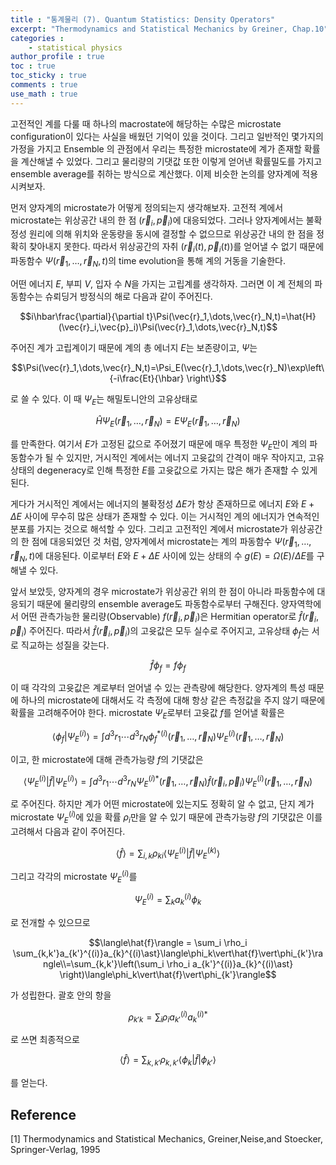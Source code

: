 ```yaml
---
title : "통계물리 (7). Quantum Statistics: Density Operators"
excerpt: "Thermodynamics and Statistical Mechanics by Greiner, Chap.10"
categories :
    - statistical physics
author_profile : true
toc : true
toc_sticky : true
comments : true
use_math : true
---
```


고전적인 계를 다룰 때 하나의 macrostate에 해당하는 수많은 microstate configuration이 있다는 사실을 배웠던 기억이 있을 것이다. 그리고 일반적인 몇가지의 가정을 가지고 Ensemble 의 관점에서 우리는 특정한 microstate에 계가 존재할 확률을 계산해낼 수 있었다. 그리고 물리량의 기댓값 또한 이렇게 얻어낸 확률밀도를 가지고 ensemble average를 취하는 방식으로 계산했다. 이제 비슷한 논의를 양자계에 적용시켜보자.

먼저 양자계의 microstate가 어떻게 정의되는지 생각해보자. 고전적 계에서 microstate는 위상공간 내의 한 점 $(\vec{r}_i,\vec{p}_i)$에 대응되었다. 그러나 양자계에서는 불확정성 원리에 의해 위치와 운동량을 동시에 결정할 수 없으므로 위상공간 내의 한 점을 정확히 찾아내지 못한다. 따라서 위상공간의 자취 $(\vec{r}_i(t),\vec{p}_i(t))$를 얻어낼 수 없기 때문에 파동함수 $\Psi(\vec{r}_1,\dots,\vec{r}_N,t)$의 time evolution을 통해 계의 거동을 기술한다.

어떤 에너지 $E$, 부피 $V$, 입자 수 $N$을 가지는 고립계를 생각하자. 그러면 이 계 전체의 파동함수는 슈뢰딩거 방정식의 해로 다음과 같이 주어진다.

$$i\hbar\frac{\partial}{\partial t}\Psi(\vec{r}_1,\dots,\vec{r}_N,t)=\hat{H}(\vec{r}_i,\vec{p}_i)\Psi(\vec{r}_1,\dots,\vec{r}_N,t)$$

주어진 계가 고립계이기 때문에 계의 총 에너지 $E$는 보존량이고, $\Psi$는

$$\Psi(\vec{r}_1,\dots,\vec{r}_N,t)=\Psi_E(\vec{r}_1,\dots,\vec{r}_N)\exp\left\{-i\frac{Et}{\hbar} \right\}$$

로 쓸 수 있다. 이 때 $\Psi_E$는 해밀토니안의 고유상태로

$$\hat{H}\Psi_E(\vec{r}_1,\dots,\vec{r}_N) =E\Psi_E(\vec{r}_1,\dots,\vec{r}_N)$$

를 만족한다. 여기서 $E$가 고정된 값으로 주어졌기 때문에 매우 특정한 $\Psi_E$만이 계의 파동함수가 될 수 있지만, 거시적인 계에서는 에너지 고윳값의 간격이 매우 작아지고, 고유상태의 degeneracy로 인해 특정한 $E$를 고윳값으로 가지는 많은 해가 존재할 수 있게 된다.

게다가 거시적인 계에서는 에너지의 불확정성 $\Delta E$가 항상 존재하므로 에너지 $E$와 $E+\Delta E$ 사이에 무수히 많은 상태가 존재할 수 있다. 이는 거시적인 계의 에너지가 연속적인 분포를 가지는 것으로 해석할 수 있다. 그리고 고전적인 계에서 microstate가 위상공간의 한 점에 대응되었던 것 처럼, 양자계에서 microstate는 계의 파동함수 $\Psi(\vec{r}_1,\dots,\vec{r}_N,t)$에 대응된다. 이로부터 $E$와 $E+\Delta E$ 사이에 있는 상태의 수 $g(E) = \Omega(E)/\Delta E$를 구해낼 수 있다. 

앞서 보았듯, 양자계의 경우 microstate가 위상공간 위의 한 점이 아니라 파동함수에 대응되기 때문에 물리량의 ensemble average도 파동함수로부터 구해진다. 양자역학에서 어떤 관측가능한 물리량(Observable) $f(\vec{r}_i,\vec{p}_i)$은 Hermitian operator로 $\hat{f}(\vec{r}_i,\vec{p}_i)$ 주어진다. 따라서 $\hat{f}(\vec{r}_i,\vec{p}_i)$의 고윳값은 모두 실수로 주어지고, 고유상태 $\phi_f$는 서로 직교하는 성질을 갖는다.

$$\hat{f}\phi_f = f\phi_f$$

이 때 각각의 고윳값은 계로부터 얻어낼 수 있는 관측량에 해당한다. 양자계의 특성 때문에 하나의 microstate에 대해서도 각 측정에 대해 항상 같은 측정값을 주지 않기 때문에 확률을 고려해주어야 한다. microstate $\Psi_E$로부터 고윳값 $f$를 얻어낼 확률은

$$\langle \phi_f \vert \Psi_E^{(i)}\rangle = \int d^3r_1\cdots d^3r_N \phi_f^{\ast (i)}(\vec{r}_1,\dots,\vec{r}_N)\Psi_E^{(i)}(\vec{r}_1,\dots,\vec{r}_N)$$

이고, 한 microstate에 대해 관측가능량 $f$의 기댓값은

$$\langle \Psi_E^{(i)} \vert \hat{f}\vert \Psi_E^{(i)}\rangle = \int d^3r_1\cdots d^3r_N \Psi_E^{(i)\ast}(\vec{r}_1,\dots,\vec{r}_N) \hat{f}(\vec{r}_i,\vec{p}_i)\Psi_E^{(i)}(\vec{r}_1,\dots,\vec{r}_N)$$

로 주어진다. 하지만 계가 어떤 microstate에 있는지도 정확히 알 수 없고, 단지 계가 microstate $\Psi_E^{(i)}$에 있을 확률 $\rho_i$만을 알 수 있기 때문에 관측가능량 $f$의 기댓값은 이를 고려해서 다음과 같이 주어진다.

$$\langle\hat{f}\rangle = \sum_{i,k} \rho_{ki} \langle \Psi_E^{(i)} \vert \hat{f}\vert \Psi_E^{(k)}\rangle$$

그리고 각각의 microstate $\Psi_E^{(i)}$를

$$\Psi_E^{(i)} = \sum_k a_k^{(i)}\phi_k$$

로 전개할 수 있으므로

$$\langle\hat{f}\rangle = \sum_i \rho_i \sum_{k,k'}a_{k'}^{(i)}a_{k}^{(i)\ast}\langle\phi_k\vert\hat{f}\vert\phi_{k'}\rangle\\=\sum_{k,k'}\left(\sum_i \rho_i a_{k'}^{(i)}a_{k}^{(i)\ast} \right)\langle\phi_k\vert\hat{f}\vert\phi_{k'}\rangle$$

가 성립한다. 괄호 안의 항을

$$\rho_{k'k}=\sum_i \rho_i a_{k'}^{(i)}a_{k}^{(i)\ast}$$

로 쓰면 최종적으로

$$ \langle\hat{f}\rangle = \sum_{k,k'}\rho_{k,k'}\langle\phi_k\vert\hat{f}\vert\phi_{k'}\rangle$$

를 얻는다.















 

## Reference

[1] Thermodynamics and Statistical Mechanics, Greiner,Neise,and Stoecker, Springer-Verlag, 1995